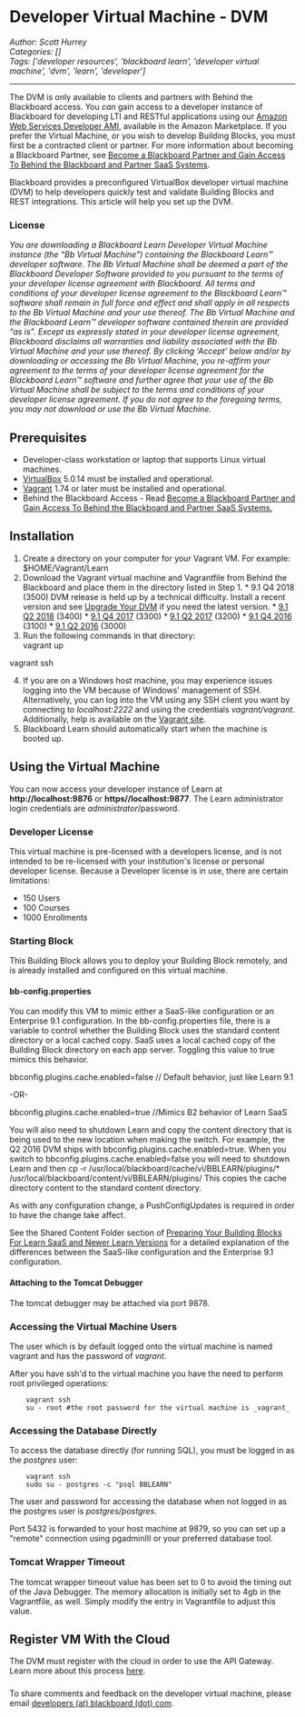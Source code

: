 # Developer Virtual Machine - DVM
*Author: Scott Hurrey*  
*Categories: []*  
*Tags: ['developer resources', 'blackboard learn', 'developer virtual machine', 'dvm', 'learn', 'developer']*  
<hr />

The DVM is only available to clients and partners with Behind the
Blackboard access. You _*can*_ gain access to a developer instance of
Blackboard for developing LTI and RESTful applications using our [Amazon Web
Services Developer AMI](Using%20the%20Blackboard%20Learn%20AMI%20for%20REST%20and%20LTI%20Development.md), available in the
Amazon Marketplace. If you prefer the Virtual Machine, or you wish to develop
Building Blocks, you must first be a contracted client or partner. For more
information about becoming a Blackboard Partner, see [Become a Blackboard
Partner and Gain Access To Behind the Blackboard and Partner SaaS
Systems](/Blackboard%20Learn%20Developers/BECOME%20AN%20OFFICIAL%20BLACKBOARD%20PARTNER!.md).

Blackboard provides a preconfigured VirtualBox developer virtual machine (DVM)
to help developers quickly test and validate Building Blocks and REST
integrations. This article will help you set up the DVM.

### License

_You are downloading a Blackboard Learn Developer Virtual Machine instance
(the “Bb Virtual Machine”) containing the Blackboard Learn™ developer
software. The Bb Virtual Machine shall be deemed a part of the Blackboard
Developer Software provided to you pursuant to the terms of your developer
license agreement with Blackboard. All terms and conditions of your developer
license agreement to the Blackboard Learn™ software shall remain in full force
and effect and shall apply in all respects to the Bb Virtual Machine and your
use thereof. The Bb Virtual Machine and the Blackboard Learn™ developer
software contained therein are provided “as is”. Except as expressly stated in
your developer license agreement, Blackboard disclaims all warranties and
liability associated with the Bb Virtual Machine and your use thereof. By
clicking ‘Accept’ below and/or by downloading or accessing the Bb Virtual
Machine, you re-affirm your agreement to the terms of your developer license
agreement for the Blackboard Learn™ software and further agree that your use
of the Bb Virtual Machine shall be subject to the terms and conditions of your
developer license agreement. If you do not agree to the foregoing terms, you
may not download or use the Bb Virtual Machine._

## Prerequisites

  * Developer-class workstation or laptop that supports Linux virtual machines.
  * [VirtualBox](https://www.virtualbox.org/wiki/Downloads) 5.0.14 must be installed and operational.
  * [Vagrant](https://www.vagrantup.com/downloads.html) 1.74 or later must be installed and operational.
  * Behind the Blackboard Access - Read [Become a Blackboard Partner and Gain Access To Behind the Blackboard and Partner SaaS Systems.](/Blackboard%20Learn%20Developers/BECOME%20AN%20OFFICIAL%20BLACKBOARD%20PARTNER!.md)

## Installation

  1. Create a directory on your computer for your Vagrant VM. For example: $HOME/Vagrant/Learn
  2. Download the Vagrant virtual machine and Vagrantfile from Behind the Blackboard and place them in the directory listed in Step 1.
    * 9.1 Q4 2018 (3500) DVM release is held up by a technical difficulty. Install a recent version and see [Upgrade Your DVM](https://community.blackboard.com/community/developers/blog/2016/12/28/upgrade-your-dvm) if you need the latest version.
    * [9.1 Q2 2018](https://behind.blackboard.com/downloads/details.aspx%3Fd%3D1787) (3400)
    * [9.1 Q4 2017](https://behind.blackboard.com/downloads/details.aspx%3Fd%3D1784) (3300)
    * [9.1 Q2 2017](https://behind.blackboard.com/downloads/details.aspx%3Fd%3D1779) (3200)
    * [9.1 Q4 2016](https://behind.blackboard.com/downloads/details.aspx%3Fd%3D1770) (3100)
    * [9.1 Q2 2016](https://behind.blackboard.com/downloads/details.aspx%3Fd%3D1746) (3000)
  3. Run the following commands in that directory:  
vagrant up

vagrant ssh

  4. If you are on a Windows host machine, you may experience issues logging into the VM because of Windows' management of SSH. Alternatively, you can log into the VM using any SSH client you want by connecting to _localhost:2222_ and using the credentials _vagrant/vagrant_. Additionally, help is available on the [Vagrant site](https://www.vagrantup.com/downloads.html).
  5. Blackboard Learn should automatically start when the machine is booted up.

## Using the Virtual Machine

You can now access your developer instance of Learn at **http://localhost:9876** or **https//localhost:9877**. The Learn administrator login credentials are _administrator_/password.

### Developer License

This virtual machine is pre-licensed with a developers license, and is not
intended to be re-licensed with your institution's license or personal
developer license. Because a Developer license is in use, there are certain
limitations:

  * 150 Users
  * 100 Courses
  * 1000 Enrollments

### Starting Block

This Building Block allows you to deploy your Building Block remotely, and is
already installed and configured on this virtual machine.

#### bb-config.properties

You can modify this VM to mimic either a SaaS-like configuration or an
Enterprise 9.1 configuration. In the bb-config.properties file, there is a
variable to control whether the Building Block uses the standard content
directory or a local cached copy. SaaS uses a local cached copy of the
Building Block directory on each app server. Toggling this value to true
mimics this behavior.

bbconfig.plugins.cache.enabled=false // Default behavior, just like Learn 9.1

-OR-

bbconfig.plugins.cache.enabled=true //Mimics B2 behavior of Learn SaaS

You will also need to shutdown Learn and copy the content directory that is
being used to the new location when making the switch. For example, the Q2
2016 DVM ships with bbconfig.plugins.cache.enabled=true. When you switch to
bbconfig.plugins.cache.enabled=false you will need to shutdown Learn and then
cp -r /usr/local/blackboard/cache/vi/BBLEARN/plugins/*
/usr/local/blackboard/content/vi/BBLEARN/plugins/ This copies the cache
directory content to the standard content directory.

As with any configuration change, a PushConfigUpdates is required in order to
have the change take affect.

See the Shared Content Folder section of [Preparing Your Building Blocks For
Learn SaaS and Newer Learn
Versions](/Blackboard%20Learn%20Developers/Preparing%20Your%20Building%20Blocks%20For%20Learn%20SaaS%20and%20Newer%20Learn%20Versions.md) for a detailed
explanation of the differences between the SaaS-like configuration and the
Enterprise 9.1 configuration.

#### Attaching to the Tomcat Debugger

The tomcat debugger may be attached via port 9878.

### Accessing the Virtual Machine Users

The user which is by default logged onto the virtual machine is named vagrant
and has the password of _vagrant_.

After you have ssh'd to the virtual machine you have the need to perform root
privileged operations:
```
    vagrant ssh  
    su - root #the root password for the virtual machine is _vagrant_
```

### Accessing the Database Directly

To access the database directly (for running SQL), you must be logged in as
the _postgres_ user:
```
    vagrant ssh  
    sudo su - postgres -c "psql BBLEARN"
```

The user and password for accessing the database when not logged in as the
postgres user is _postgres/postgres_.

Port 5432 is forwarded to your host machine at 9879, so you can set up a
"remote" connection using pgadminIII or your preferred database tool.

### Tomcat Wrapper Timeout

The tomcat wrapper timeout value has been set to 0 to avoid the timing out of
the Java Debugger. The memory allocation is initially set to 4gb in the
Vagrantfile, as well. Simply modify the entry in Vagrantfile to adjust this
value.

## Register VM With the Cloud

The DVM must register with the cloud in order to use the API Gateway. Learn
more about this process
[here](/REST/Register%20Developer%20Instances%20to%20the%20Cloud.md).

###

To share comments and feedback on the developer virtual machine, please email
[developers (at) blackboard (dot) com](mailto:developers@blackboard.com).

